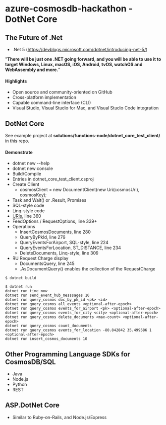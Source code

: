 # azure-cosmosdb-hackathon - DotNet Core

## The Future of .Net

- .Net 5 (https://devblogs.microsoft.com/dotnet/introducing-net-5/)

"**There will be just one .NET going forward, and you will be able to use it to target Windows, Linux, macOS, iOS, Android, tvOS, watchOS and WebAssembly and more.**"

#### Highlights

- Open source and community-oriented on GitHub
- Cross-platform implementation
- Capable command-line interface (CLI)
- Visual Studio, Visual Studio for Mac, and Visual Studio Code integration

## DotNet Core

See example project at **solutions/functions-node/dotnet_core_test_client/** in this repo.

#### Demonstrate

- dotnet new --help
- dotnet new console
- Build/Compile
- Entries in dotnet_core_test_client.csproj
- Create Client
  - cosmosClient = new DocumentClient(new Uri(cosmosUri), cosmosKey);
- Task and Wait() or .Result, Promises
- SQL-style code
- Linq-style code
- [URIs](https://docs.microsoft.com/en-us/rest/api/cosmos-db/cosmosdb-resource-uri-syntax-for-rest), line 360
- FeedOptions / RequestOptions, line 339+
- Operations
  - InsertCosmosDocuments, line 280
  - QueryByPkId, line 276
  - QueryEventsForAirport, SQL-style, line 224
  - QueryEventsForLocation, ST_DISTANCE, line 234
  - DeleteDocuments, Linq-style, line 309
- RU Request Charge display
  - DocumentsQuery, line 245
  - .AsDocumentQuery() enables the collection of the RequestCharge

```
$ dotnet build

$ dotnet run
dotnet run time_now
dotnet run send_event_hub_messsages 10
dotnet run query_cosmos doc_by_pk_id <pk> <id>
dotnet run query_cosmos all_events <optional-after-epoch>
dotnet run query_cosmos events_for_airport <pk> <optional-after-epoch>
dotnet run query_cosmos events_for_city <city> <optional-after-epoch>
dotnet run query_cosmos delete_documents <max-count> <optional-after-epoch>
dotnet run query_cosmos count_documents
dotnet run query_cosmos events_for_location -80.842842 35.499586 1 <optional-after-epoch>
dotnet run insert_cosmos_documents 10

```

## Other Programming Language SDKs for CosmosDB/SQL

- Java
- Node.js
- Python
- REST

## ASP.DotNet Core

- Similar to Ruby-on-Rails, and Node.js/Express
